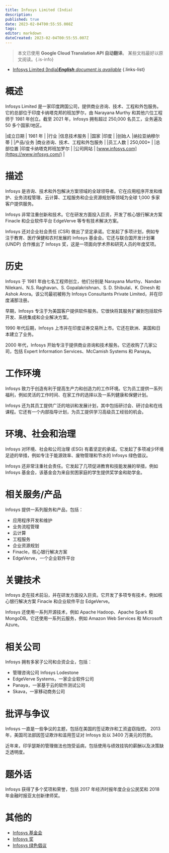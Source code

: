 ```yaml
---
title: Infosys Limited (India)
description: 
published: true
date: 2023-02-04T00:55:55.008Z
tags: 
editor: markdown
dateCreated: 2023-02-04T00:55:55.007Z
---
```


> 本文已使用 **Google Cloud Translation API 自动翻译**。
某些文档最好以原文阅读。{.is-info}



- [Infosys Limited (India)***English** document is available*](/en/Knowledge-base/Dictionary/Company/infosys-limited-india)
{.links-list}


# 概述

Infosys Limited 是一家印度跨国公司，提供商业咨询、技术、工程和外包服务。它的总部位于印度卡纳塔克邦的班加罗尔，由 Narayana Murthy 和其他六位工程师于 1981 年创立。截至 2021 年，Infosys 拥有超过 250,000 名员工，业务遍及 50 多个国家/地区。

|成立日期 | 1981 年 |
|行业 |信息技术服务 |
|国家 |印度 |
|创始人 |纳拉亚纳穆尔蒂 |
|产品/业务 |商业咨询、技术、工程和外包服务 |
|员工人数 | 250,000+ |
|总部位置 |印度卡纳塔克邦班加罗尔 |
|公司网站 | [www.infosys.com](https://www.infosys.com/) |

# 描述

Infosys 是咨询、技术和外包解决方案领域的全球领导者。它在应用程序开发和维护、业务流程管理、云计算、工程服务和企业资源规划等领域为全球 1,000 多家客户提供服务。

Infosys 非常注重创新和技术。它在研发方面投入巨资，开发了核心银行解决方案 Finacle 和企业软件平台 EdgeVerve 等专有技术解决方案。

Infosys 还对企业社会责任 (CSR) 做出了坚定承诺。它发起了多项计划，例如专注于教育、医疗保健和农村发展的 Infosys 基金会。它还与联合国开发计划署 (UNDP) 合作推出了 Infosys 奖，这是一项面向学术界和研究人员的年度奖项。

# 历史

Infosys 于 1981 年由七名工程师创立，他们分别是 Narayana Murthy、Nandan Nilekani、N.S. Raghavan、S. Gopalakrishnan、S. D. Shibulal、K. Dinesh 和 Ashok Arora。该公司最初被称为 Infosys Consultants Private Limited，并在印度浦那注册。

早期，Infosys 专注于为美国客户提供软件服务。它很快将其服务扩展到包括软件开发、系统集成和企业解决方案。

1990 年代后期，Infosys 上市并在印度证券交易所上市。它还在欧洲、美国和日本建立了业务。

2000 年代，Infosys 开始专注于提供商业咨询和技术服务。它还收购了几家公司，包括 Expert Information Services、McCamish Systems 和 Panaya。

# 工作环境

Infosys 致力于创造有利于提高生产力和创造力的工作环境。它为员工提供一系列福利，例如灵活的工作时间、在家工作的选择以及一系列健康和保健计划。

Infosys 还为其员工提供广泛的培训和发展计划，其中包括研讨会、研讨会和在线课程。它还有一个内部指导计划，为员工提供学习高级员工经验的机会。

# 环境、社会和治理

Infosys 对环境、社会和公司治理 (ESG) 有着坚定的承诺。它发起了多项减少环境足迹的举措，例如专注于能源效率、废物管理和节水的 Infosys 绿色倡议。

Infosys 还非常注重社会责任。它发起了几项促进教育和技能发展的举措，例如 Infosys 基金会，该基金会为来自贫困家庭的学生提供奖学金和助学金。

# 相关服务/产品

Infosys 提供一系列服务和产品，包括：

- 应用程序开发和维护
- 业务流程管理
- 云计算
- 工程服务
- 企业资源规划
- Finacle，核心银行解决方案
- EdgeVerve，一个企业软件平台

# 关键技术

Infosys 走在技术前沿，并在研发方面投入巨资。它开发了多项专有技术，例如核心银行解决方案 Finacle 和企业软件平台 EdgeVerve。

Infosys 还使用一系列开源技术，例如 Apache Hadoop、Apache Spark 和 MongoDB。它还使用一系列云服务，例如 Amazon Web Services 和 Microsoft Azure。

# 相关公司

Infosys 拥有多家子公司和合资企业，包括：

- 管理咨询公司 Infosys Lodestone
- EdgeVerve Systems，一家企业软件公司
- Panaya，一家基于云的软件测试公司
- Skava，一家移动商务公司

# 批评与争议

Infosys 一直是一些争议的主题，包括在美国的签证欺诈和工资盗窃指控。 2013 年，美国司法部因签证欺诈和滥用签证对 Infosys 处以 3400 万美元的罚款。

近年来，印孚瑟斯的管理做法也饱受诟病，包括使用与绩效挂钩的薪酬以及决策缺乏透明度。

# 题外话

Infosys 获得了多个奖项和荣誉，包括 2017 年经济时报年度企业公民奖和 2018 年金融时报亚太创新律师奖。

# 其他的

- [Infosys 基金会](https://www.infosys.com/infosys-foundation/index.html)
- [Infosys 奖](https://www.infosys-science-foundation.com/infosys-prize)
- [Infosys 绿色倡议](https://www.infosys.com/sustainability/green-initiative/index.html)